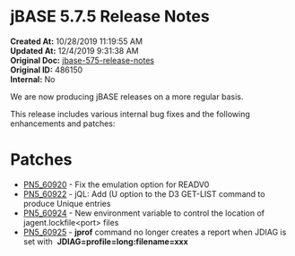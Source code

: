 # jBASE 5.7.5 Release Notes

**Created At:** 10/28/2019 11:19:55 AM  
**Updated At:** 12/4/2019 9:31:38 AM  
**Original Doc:** [jbase-575-release-notes](https://docs.jbase.com/79141-5-7-5-release-notes/jbase-575-release-notes)  
**Original ID:** 486150  
**Internal:** No  


We are now producing jBASE releases on a more regular basis.

This release includes various internal bug fixes and the following enhancements and patches:

# Patches

- [PN5\_60920](./../pn5_60920) - Fix the emulation option for READV0
- [PN5\_60922](./../pn5_60922) - jQL: Add (U option to the D3 GET-LIST command to produce Unique entries
- [PN5\_60924](./../pn5_60924) - New environment variable to control the location of jagent.lockfile&lt;port&gt; files
- [PN5\_60925](./../pn5_60925) - **jprof** command no longer creates a report when JDIAG is set with  **JDIAG=profile=long:filename=xxx**

